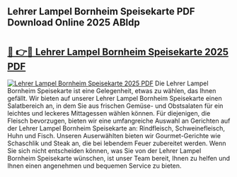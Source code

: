 ## Lehrer Lampel Bornheim Speisekarte PDF Download Online 2025 ABldp

# <h2><a href="http://gc7mmhy.nevu.top/?p=Lehrer+Lampel+Bornheim+Speisekarte">🔗 👉🔴 Lehrer Lampel Bornheim Speisekarte 2025 PDF</a></h2>

[![Lehrer Lampel Bornheim Speisekarte 2025 PDF](https://i.imgur.com/dBaPXMq.png)](http://gc7mmhy.nevu.top/?p=Lehrer+Lampel+Bornheim+Speisekarte)
Die Lehrer Lampel Bornheim Speisekarte ist eine Gelegenheit, etwas zu wählen, das Ihnen gefällt. Wir bieten auf unserer Lehrer Lampel Bornheim Speisekarte einen Salatbereich an, in dem Sie aus frischen Gemüse- und Obstsalaten für ein leichtes und leckeres Mittagessen wählen können. Für diejenigen, die Fleisch bevorzugen, bieten wir eine umfangreiche Auswahl an Gerichten auf der Lehrer Lampel Bornheim Speisekarte an: Rindfleisch, Schweinefleisch, Huhn und Fisch. Unseren Auserwählten bieten wir Gourmet-Gerichte wie Schaschlik und Steak an, die bei lebendem Feuer zubereitet werden. Wenn Sie sich nicht entscheiden können, was Sie von der Lehrer Lampel Bornheim Speisekarte wünschen, ist unser Team bereit, Ihnen zu helfen und Ihnen einen angenehmen und bequemen Service zu bieten.
